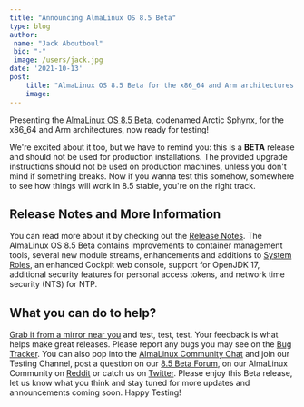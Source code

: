```yaml
---
title: "Announcing AlmaLinux OS 8.5 Beta"
type: blog
author: 
 name: "Jack Aboutboul"
 bio: "-"
 image: /users/jack.jpg
date: '2021-10-13'
post:
    title: "AlmaLinux OS 8.5 Beta for the x86_64 and Arm architectures is now ready for testing."
    image: 
---
```


Presenting the [AlmaLinux OS 8.5 Beta](https://mirrors.almalinux.org/isos.html), codenamed Arctic Sphynx, for the x86_64 and Arm architectures, now ready for testing!

We're excited about it too, but we have to remind you: this is a **BETA** release and should not be used for production installations. The provided upgrade instructions should not be used on production machines, unless you don't mind if something breaks. Now if you wanna test this somehow, somewhere to see how things will work in 8.5 stable, you're on the right track.

## Release Notes and More Information

You can read more about it by checking out the [Release Notes](https://wiki.almalinux.org/release-notes/8.5-beta). The AlmaLinux OS 8.5 Beta contains improvements to container management tools, several new module streams, enhancements and additions to [System Roles](https://access.redhat.com/articles/3050101), an enhanced Cockpit web console, support for OpenJDK 17, additional security features for personal access tokens, and network time security (NTS) for NTP.

## What you can do to help?

[Grab it from a mirror near you](https://mirrors.almalinux.org/isos.html) and test, test, test. Your feedback is what helps make great releases. Please report any bugs you may see on the [Bug Tracker](https://bugs.almalinux.org/). You can also pop into the [AlmaLinux Community Chat](https://chat.almalinux.org/) and join our Testing Channel, post a question on our [8.5 Beta Forum](https://forums.almalinux.org/c/devel/8-5-beta/29), on our AlmaLinux Community on [Reddit](https://reddit.com/r/almalinux) or catch us on [Twitter](https://twitter.com/almalinux). Please enjoy this Beta release, let us know what you think and stay tuned for more updates and announcements coming soon. Happy Testing!